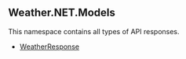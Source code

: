 ## Weather.NET.Models
This namespace contains all types of API responses.

- [WeatherResponse](https://eloyespinosa.github.io/Weather.NET/docs/models/response)
